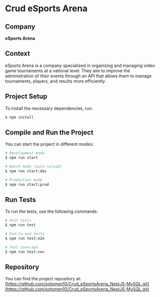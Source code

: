 # Crud eSports Arena

## Company
**eSports Arena**

## Context
eSports Arena is a company specialized in organizing and managing video game tournaments at a national level. They aim to improve the administration of their events through an API that allows them to manage tournaments, players, and results more efficiently.

## Project Setup

To install the necessary dependencies, run:

```bash
$ npm install
```

## Compile and Run the Project

You can start the project in different modes:

```bash
# Development mode
$ npm run start

# Watch mode (auto-reload)
$ npm run start:dev

# Production mode
$ npm run start:prod
```

## Run Tests

To run the tests, use the following commands:

```bash
# Unit tests
$ npm run test

# End-to-end tests
$ npm run test:e2e

# Test coverage
$ npm run test:cov
```
## Repository

You can find the project repository at: [https://github.com/sotomen10/Crud_eSportsArena_NestJS-MySQL.git](https://github.com/sotomen10/Crud_eSportsArena_NestJS-MySQL.git)
